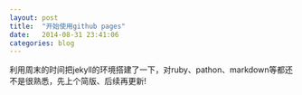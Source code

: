 ```yaml
---
layout: post
title:  "开始使用github pages"
date:   2014-08-31 23:41:06
categories: blog
---
```


利用周末的时间把jekyll的环境搭建了一下，对ruby、pathon、markdown等都还不是很熟悉，先上个简版、后续再更新!

